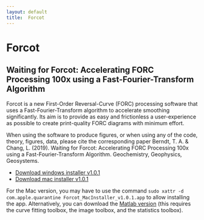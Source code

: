 ```yaml
---
layout: default
title:  Forcot
---
```


# Forcot
## Waiting for Forcot: Accelerating FORC Processing 100x using a Fast-Fourier-Transform Algorithm

Forcot is a new First-Order Reversal-Curve (FORC) processing software that uses a Fast-Fourier-Transform algorithm to accelerate smoothing significantly. Its aim is to provide as easy and frictionless a user-experience as possible to create print-quality FORC diagrams with minimum effort. 

When using the software to produce figures, or when using any of the code, theory, figures, data, please cite the corresponding paper 
Berndt, T. A. & Chang, L. (2019). Waiting for Forcot: Accelerating FORC Processing 100x using a Fast-Fourier-Transform Algorithm. Geochemistry, Geophysics, Geosystems.


* [Download windows installer v1.0.1](Forcot_WebInstaller_v1.0.0.exe)
* [Download mac installer v1.0.1](Forcot_MacInstaller_v1.0.1.zip)

For the Mac version, you may have to use the command  `sudo xattr -d com.apple.quarantine Forcot_MacInstaller_v1.0.1.app` to allow installing the app. Alternatively, you can download the [Matlab version](https://github.com/thomasberndt/Forcot/releases/latest) (this requires the curve fitting toolbox, the image toolbox, and the statistics toolbox).

